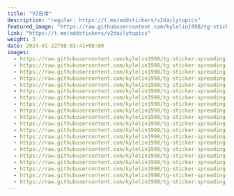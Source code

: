 ```yaml
---
title: "V2日常"
description: "regular: https://t.me/addstickers/v2dailytopics"
featured_image: "https://raw.githubusercontent.com/kylelin1998/tg-sticker-spreading-worldwide-images/main/img/c618f308-28c8-4a21-a6a0-188af8d03cb7.jpg"
link: "https://t.me/addstickers/v2dailytopics"
weight: 3
date: 2024-01-22T08:03:41+08:00
images:
  - https://raw.githubusercontent.com/kylelin1998/tg-sticker-spreading-worldwide-images/main/img/c618f308-28c8-4a21-a6a0-188af8d03cb7.jpg
  - https://raw.githubusercontent.com/kylelin1998/tg-sticker-spreading-worldwide-images/main/img/015e16fa-7317-4315-ba40-ede9100989c5.jpg
  - https://raw.githubusercontent.com/kylelin1998/tg-sticker-spreading-worldwide-images/main/img/864c3599-fb91-4e39-86cc-692e334714f7.jpg
  - https://raw.githubusercontent.com/kylelin1998/tg-sticker-spreading-worldwide-images/main/img/02cd90d0-be75-4701-8499-3c55e3444bb1.jpg
  - https://raw.githubusercontent.com/kylelin1998/tg-sticker-spreading-worldwide-images/main/img/5526daad-d582-478a-8e2b-cda3a7bfebe5.jpg
  - https://raw.githubusercontent.com/kylelin1998/tg-sticker-spreading-worldwide-images/main/img/6d37ad0c-b8dd-469f-a4f8-3bf3c9be7ca2.jpg
  - https://raw.githubusercontent.com/kylelin1998/tg-sticker-spreading-worldwide-images/main/img/9c759547-c97b-4f6c-a6ae-a2808799de2e.jpg
  - https://raw.githubusercontent.com/kylelin1998/tg-sticker-spreading-worldwide-images/main/img/8602ca44-e3b4-4dd0-b5f2-73e84cb72727.jpg
  - https://raw.githubusercontent.com/kylelin1998/tg-sticker-spreading-worldwide-images/main/img/7d5b7a82-7324-4819-8741-af6a6b058950.jpg
  - https://raw.githubusercontent.com/kylelin1998/tg-sticker-spreading-worldwide-images/main/img/e2491427-3e11-413a-9827-17bf1581fdae.jpg
  - https://raw.githubusercontent.com/kylelin1998/tg-sticker-spreading-worldwide-images/main/img/199bb098-9e33-4b87-8f7f-5f134c344f40.jpg
  - https://raw.githubusercontent.com/kylelin1998/tg-sticker-spreading-worldwide-images/main/img/79af13ee-2217-4dc3-8768-6fd70b720483.jpg
  - https://raw.githubusercontent.com/kylelin1998/tg-sticker-spreading-worldwide-images/main/img/b8a3ef55-1849-4c1a-b3b7-a4c09c4b4c84.jpg
  - https://raw.githubusercontent.com/kylelin1998/tg-sticker-spreading-worldwide-images/main/img/5794deb3-8958-4f90-8840-526ec9b19d7d.jpg
  - https://raw.githubusercontent.com/kylelin1998/tg-sticker-spreading-worldwide-images/main/img/6bcaa937-c1e8-4969-a841-9f63defcff6d.jpg
  - https://raw.githubusercontent.com/kylelin1998/tg-sticker-spreading-worldwide-images/main/img/0e36b8fe-857a-42c1-9462-61d3895d085b.jpg
  - https://raw.githubusercontent.com/kylelin1998/tg-sticker-spreading-worldwide-images/main/img/b49405e4-e441-42f2-ab9a-06595e2f9b43.jpg
  - https://raw.githubusercontent.com/kylelin1998/tg-sticker-spreading-worldwide-images/main/img/93cd7e16-811f-4819-88d6-0550da1b417e.jpg
  - https://raw.githubusercontent.com/kylelin1998/tg-sticker-spreading-worldwide-images/main/img/29cdd498-c48d-45c0-8361-efb242572040.jpg
  - https://raw.githubusercontent.com/kylelin1998/tg-sticker-spreading-worldwide-images/main/img/eace8649-8257-45d2-9af2-2356d2634ea6.jpg
---
```

